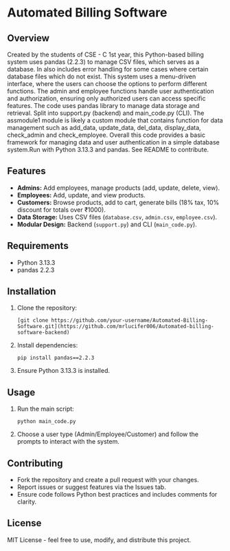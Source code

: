 
# Automated Billing Software

## Overview
Created by the students of CSE - C 1st year, this Python-based billing system uses pandas (2.2.3) to manage CSV files, which serves as a database. In also includes error handling for some cases where certain database files which do not exist.  This system uses a menu-driven interface, where the users can choose the options to perform different functions.  The admin and employee functions handle user authentication and authorization, ensuring only authorized users can access specific features. The code uses pandas library to manage data storage and retrieval. Split into support.py (backend) and main_code.py (CLI).  The assmodule1 module is likely a custom module that contains function for data management such as add_data, update_data, del_data, display_data, check_admin and check_employee.  Overall this code provides a basic framework for managing data and user authentication in a simple database system.Run with Python 3.13.3 and pandas.  See README to contribute.

## Features
- **Admins:** Add employees, manage products (add, update, delete, view).
- **Employees:** Add, update, and view products.
- **Customers:** Browse products, add to cart, generate bills (18% tax, 10% discount for totals over ₹1000).
- **Data Storage:** Uses CSV files (`database.csv`, `admin.csv`, `employee.csv`).
- **Modular Design:** Backend (`support.py`) and CLI (`main_code.py`).

## Requirements
- Python 3.13.3
- pandas 2.2.3

## Installation
1. Clone the repository:
   ```
   [git clone https://github.com/your-username/Automated-Billing-Software.git](https://github.com/mrlucifer006/Automated-billing-software-backend)
   ```
2. Install dependencies:
   ```
   pip install pandas==2.2.3
   ```
3. Ensure Python 3.13.3 is installed.

## Usage
1. Run the main script:
   ```
   python main_code.py
   ```
2. Choose a user type (Admin/Employee/Customer) and follow the prompts to interact with the system.

## Contributing
- Fork the repository and create a pull request with your changes.
- Report issues or suggest features via the Issues tab.
- Ensure code follows Python best practices and includes comments for clarity.

## License
MIT License - feel free to use, modify, and distribute this project.
